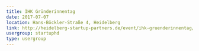 ```yaml
---
title: IHK Gründerinnentag
date: 2017-07-07
location: Hans-Böckler-Straße 4, Heidelberg
link: http://heidelberg-startup-partners.de/event/ihk-gruenderinnentag/
usergroup: startuphd
type: usergroup
---
```

